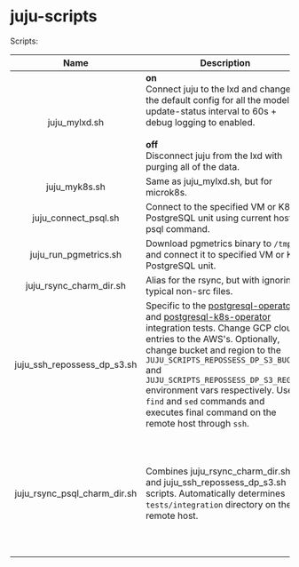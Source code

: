 # juju-scripts

Scripts:

|             Name             | Description                                                                                                                                                                                                                                                                                                                                                                                                                                                                                  | Parameters                                                                                                  | Usage example                                                                                                                                                                                      |
|:----------------------------:|----------------------------------------------------------------------------------------------------------------------------------------------------------------------------------------------------------------------------------------------------------------------------------------------------------------------------------------------------------------------------------------------------------------------------------------------------------------------------------------------|-------------------------------------------------------------------------------------------------------------|----------------------------------------------------------------------------------------------------------------------------------------------------------------------------------------------------|
|        juju_mylxd.sh         | **on**<br/>Connect juju to the lxd and change the default config for all the models: update-status interval to 60s + debug logging to enabled.<br/><br/>**off**<br/>Disconnect juju from the lxd with purging all of the data.                                                                                                                                                                                                                                                               | on / off                                                                                                    | `juju_mylxd.sh on`                                                                                                                                                                                 |
|        juju_myk8s.sh         | Same as juju_mylxd.sh, but for microk8s.                                                                                                                                                                                                                                                                                                                                                                                                                                                     | on / off                                                                                                    | `juju_myk8s.sh off`                                                                                                                                                                                |
|     juju_connect_psql.sh     | Connect to the specified VM or K8s PostgreSQL unit using current host psql command.                                                                                                                                                                                                                                                                                                                                                                                                          | unit with numeric identifier                                                                                | `juju_connect_psql.sh postgresql/0`                                                                                                                                                                |
|    juju_run_pgmetrics.sh     | Download pgmetrics binary to `/tmp` and connect it to specified VM or K8s PostgreSQL unit.                                                                                                                                                                                                                                                                                                                                                                                                   | unit with numeric identifier                                                                                | `juju_run_pgmetrics.sh postgresql-k8s/0`                                                                                                                                                           |
|   juju_rsync_charm_dir.sh    | Alias for the rsync, but with ignoring typical non-src files.                                                                                                                                                                                                                                                                                                                                                                                                                                | [rsync quick guide](https://www.redhat.com/sysadmin/sync-rsync)                                             | `juju_rsync_charm_dir.sh $PWD lawson:Work/Canonical`                                                                                                                                               |
| juju_ssh_repossess_dp_s3.sh  | Specific to the [postgresql-operator](https://github.com/canonical/postgresql-operator) and [postgresql-k8s-operator](https://github.com/canonical/postgresql-k8s-operator) integration tests. Change GCP cloud entries to the AWS's. Optionally, change bucket and region to the `JUJU_SCRIPTS_REPOSSESS_DP_S3_BUCKET` and `JUJU_SCRIPTS_REPOSSESS_DP_S3_REGION` environment vars respectively. Uses `find` and `sed` commands and executes final command on the remote host through `ssh`. | 1: remote ssh host<br/><br/>2: directory to recursively process source files within on the remote host      | `JUJU_SCRIPTS_REPOSSESS_DP_S3_BUCKET="v-tarasenko" JUJU_SCRIPTS_REPOSSESS_DP_S3_REGION="eu-central-1" juju_ssh_repossess_dp_s3.sh lawson Work/Canonical/postgresql-k8s-operator/tests/integration` |
| juju_rsync_psql_charm_dir.sh | Combines juju_rsync_charm_dir.sh and juju_ssh_repossess_dp_s3.sh scripts. Automatically determines `tests/integration` directory on the remote host.                                                                                                                                                                                                                                                                                                                                         | 1: directory on current host to upload<br/><br/>2: remote ssh host<br/><br/>3: remote host upload directory | `juju_rsync_psql_charm_dir.sh $PWD lawson Work/Canonical`                                                                                                                                          |

